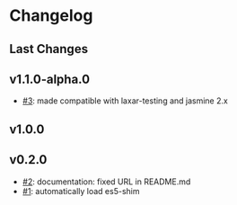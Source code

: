 # Changelog

## Last Changes


## v1.1.0-alpha.0

- [#3](https://github.com/LaxarJS/karma-laxar/issues/3): made compatible with laxar-testing and jasmine 2.x


## v1.0.0
## v0.2.0

- [#2](https://github.com/LaxarJS/karma-laxar/issues/2): documentation: fixed URL in README.md
- [#1](https://github.com/LaxarJS/karma-laxar/issues/1): automatically load es5-shim
